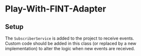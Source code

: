 # Play-With-FINT-Adapter

## Setup

The `SubscriberService` is added to the project to receive events.  
Custom code should be added in this class (or replaced by a new implementation) to alter the logic when new events are received.
